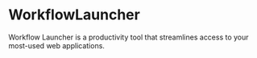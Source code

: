 # WorkflowLauncher
Workflow Launcher is a productivity tool that streamlines access to your most-used web applications. 
